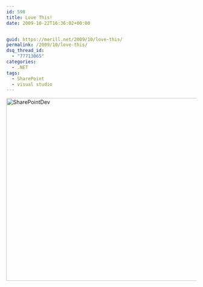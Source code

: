 ```yaml
---
id: 598
title: Love This!
date: 2009-10-22T16:36:02+00:00


guid: https://merill.net/2009/10/love-this/
permalink: /2009/10/love-this/
dsq_thread_id:
  - "77713065"
categories:
  - .NET
tags:
  - SharePoint
  - visual studio
---
```

<p><a href="https://merill.net/wp-content/uploads/2009/10/SharePointDev.png"><img style="border-bottom: 0px; border-left: 0px; display: inline; border-top: 0px; border-right: 0px" title="SharePointDev" border="0" alt="SharePointDev" src="{{ site.url }}{{ site.baseurl }}/wp-content/uploads/2009/10/SharePointDev_thumb.png" width="630" height="484" /></a></p>